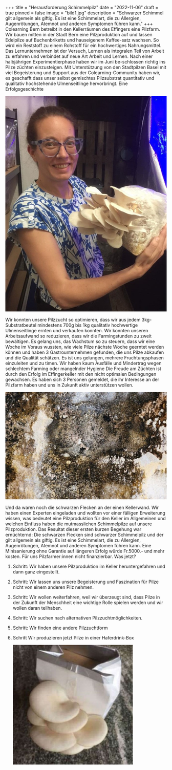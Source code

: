 +++
title = "Herausforderung Schimmelpilz"
date = "2022-11-06"
draft = true
pinned = false
image = "bild1.jpg"
description = "Schwarzer Schimmel gilt allgemein als giftig. Es ist eine Schimmelart, die zu Allergien, Augenrötungen, Atemnot und anderen Symptomen führen kann."
+++
Colearning Bern betreibt in den Kellerräumen des Effingers eine Pilzfarm. Wir bauen mitten in der Stadt Bern eine Pilzproduktion auf und lassen Edelpilze auf Buchenbriketts und hauseigenem Kaffee-satz wachsen. So wird ein Reststoff zu einem Rohstoff für ein hochwertiges Nahrungsmittel. Das Lernunternehmen ist der Versuch, Lernen als integralen Teil von Arbeit zu erfahren und verbindet auf neue Art Arbeit und Lernen. Nach einer halbjährigen Experimentierphase haben wir im Juni be-schlossen richtig ins Pilze züchten einzusteigen. Mit Unterstützung von den Stadtpilzen Basel mit viel Begeisterung und Support aus der Colearning-Community haben wir, es geschafft dass unser selbst gemischtes Pilzsubstrat quantitativ und qualitativ hochstehende Ulmenseitlinge hervorbringt. Eine Erfolgsgeschichte

![](bild2.jpg)

Wir konnten unsere Pilzzucht so optimieren, dass wir aus jedem 3kg-Substratbeutel mindestens 700g bis 1kg qualitativ hochwertige Ulmenseitlinge ernten und verkaufen konnten. Wir konnten unseren Arbeitsaufwand so reduzieren, dass wir die Farmingstunden zu zweit bewältigen. Es gelang uns, das Wachstum so zu steuern, dass wir eine Woche im Voraus wussten, wie viele Pilze nächste Woche geerntet werden können und haben 3 Gastrounternehmen gefunden, die uns Pilze abkaufen und die Qualität schätzen. Es ist uns gelungen, mehrere Fruchtungsphasen einzuleiten und zu timen. Wir haben kaum Ausfälle und Mindertrag wegen schlechtem Farming oder mangelnder Hygiene Die Freude am Züchten ist durch den Erfolg im Effingerkeller mit den nicht optimalen Bedingungen gewachsen. Es haben sich 3 Personen gemeldet, die ihr Interesse an der Pilzfarm haben und uns in Zukunft aktiv unterstützen wollen.

![](bild1.jpg)

Und da waren noch die schwarzen Flecken an der einen Kellerwand. Wir haben einen Experten eingeladen und wollten vor einer fälligen Erweiterung wissen, was bedeutet eine Pilzproduktion für den Keller im Allgemeinen und welchen Einfluss haben die mutmasslichen Schimmelpilze auf unsere Pilzproduktion. Das Resultat dieser ersten kurzen Begehung war ernüchternd: Die schwarzen Flecken sind schwarzer Schimmelpilz und der gilt allgemein als giftig. Es ist eine Schimmelart, die zu Allergien, Augenrötungen, Atemnot und anderen Symptomen führen kann. Eine Minisanierung ohne Garantie auf längeren Erfolg würde Fr.5000.- und mehr kosten. Für uns Pilzfarmer:innen nicht finanzierbar. 
Was jetzt? 

1. Schritt: Wir haben unsere Pilzproduktion im Keller heruntergefahren und dann ganz eingestellt. 
2. Schritt: Wir lassen uns unsere Begeisterung und Faszination für Pilze nicht von einem anderen Pilz nehmen. 
3. Schritt: Wir wollen weiterfahren, weil wir überzeugt sind, dass Pilze in der Zukunft der Menschheit eine wichtige Rolle spielen werden und wir wollen daran teilhaben. 
4. Schritt: Wir suchen nach alternativen Pilzzuchtmöglichkeiten.
5. Schritt: Wir finden eine andere Pilzzuchtform
6. Schritt Wir produzieren jetzt Pilze in einer Haferdrink-Box

   ![](pizbox.jpg)